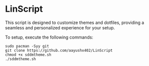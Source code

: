 # LinScript
This script is designed to customize themes and dotfiles, providing a seamless and personalized experience for your setup.

To setup, execute the following commands:

```shell
sudo pacman -Syy git
git clone https://github.com/aayushx402/LinScript
chmod +x sddmtheme.sh
./sddmtheme.sh
```
